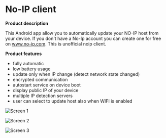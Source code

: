 # No-IP client

**Product description**

This Android app allow you to automatically update your NO-IP host from your device. If you don't have a No-Ip account you can create one for free on www.no-ip.com. This is unofficial noip client.

**Product features**
- fully automatic
- low battery usage
- update only when IP change (detect network state changed)
- encrypted communication
- autostart service on device boot
- display public IP of your device
- multiple IP detection servers
- user can select to update host also when WIFI is enabled

![Screen 1](https://images-na.ssl-images-amazon.com/images/I/71UCrSfEObL._SY355_.png)

![Screen 2](https://images-na.ssl-images-amazon.com/images/I/61CsZ5lSOYL._SY450_.png)

![Screen 3](https://images-na.ssl-images-amazon.com/images/I/61tg-vZIHvL._SY450_.png)
